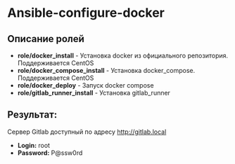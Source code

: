 # Ansible-configure-docker
## Описание ролей
* **role/docker_install** - Установка docker из официального репозитория. Поддерживается CentOS
* **role/docker_compose_install** - Установка docker_compose. Поддерживается CentOS
* **role/docker_deploy** - Запуск docker compose
* **role/gitlab_runner_install** - Установка gitlab_runner

## Результат:
Сервер Gitlab доступный по адресу http://gitlab.local 
* **Login:** root
* **Password:** P@ssw0rd

